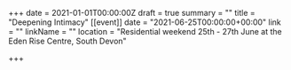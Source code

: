 +++
date = 2021-01-01T00:00:00Z
draft = true
summary = ""
title = "Deepening Intimacy"
[[event]]
date = "2021-06-25T00:00:00+00:00"
link = ""
linkName = ""
location = "Residential weekend 25th - 27th June at the Eden Rise Centre, South Devon"

+++
